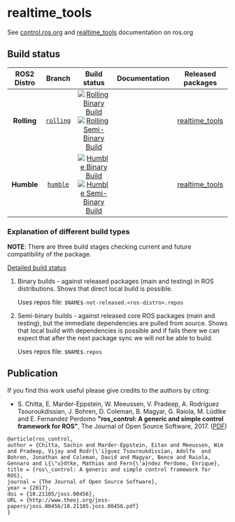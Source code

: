 realtime_tools
===========
See [control.ros.org](http://control.ros.org) and [realtime_tools](http://wiki.ros.org/realtime_tools) documentation on ros.org


## Build status
ROS2 Distro | Branch | Build status | Documentation | Released packages
:---------: | :----: | :----------: | :-----------: | :---------------:
**Rolling** | [`rolling`](https://github.com/ros-controls/realtime_tools/tree/rolling) | [![Rolling Binary Build](https://github.com/ros-controls/realtime_tools/actions/workflows/rolling-binary-build-main.yml/badge.svg?branch=master)](https://github.com/ros-controls/realtime_tools/actions/workflows/rolling-binary-build-main.yml?branch=master) <br /> [![Rolling Semi-Binary Build](https://github.com/ros-controls/realtime_tools/actions/workflows/rolling-semi-binary-build-main.yml/badge.svg?branch=master)](https://github.com/ros-controls/realtime_tools/actions/workflows/rolling-semi-binary-build-main.yml?branch=master) |   | [realtime_tools](https://index.ros.org/p/realtime_tools/#rolling)
**Humble** | [`humble`](https://github.com/ros-controls/realtime_tools/tree/humble) | [![Humble Binary Build](https://github.com/ros-controls/realtime_tools/actions/workflows/humble-binary-build-main.yml/badge.svg?branch=master)](https://github.com/ros-controls/realtime_tools/actions/workflows/humble-binary-build-main.yml?branch=master) <br /> [![Humble Semi-Binary Build](https://github.com/ros-controls/realtime_tools/actions/workflows/humble-semi-binary-build-main.yml/badge.svg?branch=master)](https://github.com/ros-controls/realtime_tools/actions/workflows/humble-semi-binary-build-main.yml?branch=master) |  | [realtime_tools](https://index.ros.org/p/realtime_tools/#humble)


### Explanation of different build types

**NOTE**: There are three build stages checking current and future compatibility of the package.

[Detailed build status](.github/workflows/README.md)

1. Binary builds - against released packages (main and testing) in ROS distributions. Shows that direct local build is possible.

   Uses repos file: `$NAME$-not-released.<ros-distro>.repos`

1. Semi-binary builds - against released core ROS packages (main and testing), but the immediate dependencies are pulled from source.
   Shows that local build with dependencies is possible and if fails there we can expect that after the next package sync we will not be able to build.

   Uses repos file: `$NAME$.repos`


## Publication

If you find this work useful please give credits to the authors by citing:

* S. Chitta, E. Marder-Eppstein, W. Meeussen, V. Pradeep, A. Rodríguez Tsouroukdissian, J. Bohren, D. Coleman, B. Magyar, G. Raiola, M. Lüdtke and E. Fernandez Perdomo
**"ros_control: A generic and simple control framework for ROS"**,
The Journal of Open Source Software, 2017. ([PDF](http://www.theoj.org/joss-papers/joss.00456/10.21105.joss.00456.pdf))

```
@article{ros_control,
author = {Chitta, Sachin and Marder-Eppstein, Eitan and Meeussen, Wim and Pradeep, Vijay and Rodr{\'i}guez Tsouroukdissian, Adolfo  and Bohren, Jonathan and Coleman, David and Magyar, Bence and Raiola, Gennaro and L{\"u}dtke, Mathias and Fern{\'a}ndez Perdomo, Enrique},
title = {ros\_control: A generic and simple control framework for ROS},
journal = {The Journal of Open Source Software},
year = {2017},
doi = {10.21105/joss.00456},
URL = {http://www.theoj.org/joss-papers/joss.00456/10.21105.joss.00456.pdf}
}
```
